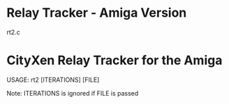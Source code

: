 # Relay Tracker - Amiga Version

rt2.c

CityXen Relay Tracker for the Amiga
===================================
USAGE: rt2 <SPEED> [ITERATIONS] [FILE]

Note: ITERATIONS is ignored if FILE is passed
